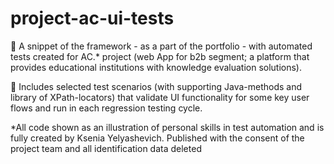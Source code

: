 # project-ac-ui-tests

🔸 A snippet of the framework - as a part of the portfolio - with automated tests created for AC.* project (web App for b2b segment; 
a platform that provides educational institutions with knowledge evaluation solutions).

🔸 Includes selected test scenarios (with supporting Java-methods and library of XPath-locators) that validate UI functionality for some key user flows and run in each regression testing cycle.

*All code shown as an illustration of personal skills in test automation and is fully created by Ksenia Yelyashevich.
Published with the consent of the project team and all identification data deleted
